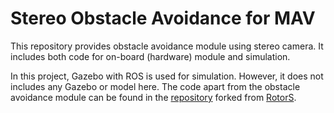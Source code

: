 Stereo Obstacle Avoidance for MAV
===============
This repository provides obstacle avoidance module using stereo camera. It includes both code for on-board (hardware) module and simulation. 

In this project, Gazebo with ROS is used for simulation. However, it does not includes any Gazebo or model here.
The code apart from the obstacle avoidance module can be found in the [repository](https://github.com/JThanat/rotors_simulator) forked from [RotorS](https://github.com/JThanat/rotors_simulator).